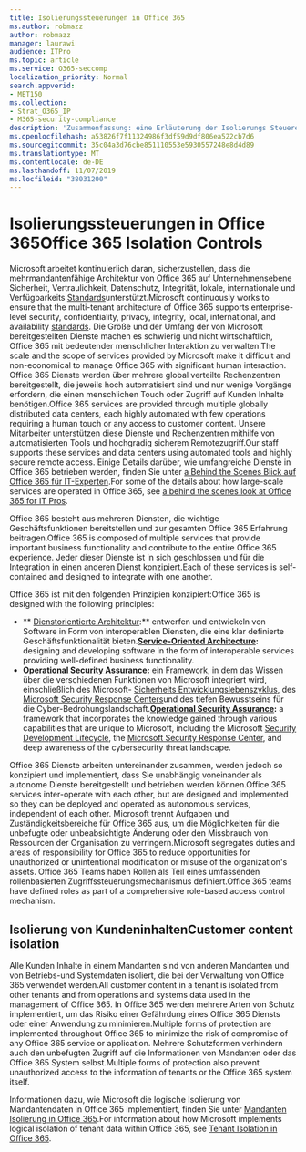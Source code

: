 ```yaml
---
title: Isolierungssteuerungen in Office 365
ms.author: robmazz
author: robmazz
manager: laurawi
audience: ITPro
ms.topic: article
ms.service: O365-seccomp
localization_priority: Normal
search.appverid:
- MET150
ms.collection:
- Strat_O365_IP
- M365-security-compliance
description: 'Zusammenfassung: eine Erläuterung der Isolierungs Steuerelemente in Office 365.'
ms.openlocfilehash: a53826f7f11324986f3df59d9df806ea522cb7d6
ms.sourcegitcommit: 35c04a3d76cbe851110553e5930557248e8d4d89
ms.translationtype: MT
ms.contentlocale: de-DE
ms.lasthandoff: 11/07/2019
ms.locfileid: "38031200"
---
```

# <a name="office-365-isolation-controls"></a><span data-ttu-id="53c03-103">Isolierungssteuerungen in Office 365</span><span class="sxs-lookup"><span data-stu-id="53c03-103">Office 365 Isolation Controls</span></span> 

<span data-ttu-id="53c03-104">Microsoft arbeitet kontinuierlich daran, sicherzustellen, dass die mehrmandantenfähige Architektur von Office 365 auf Unternehmensebene Sicherheit, Vertraulichkeit, Datenschutz, Integrität, lokale, internationale und Verfügbarkeits [Standards](https://www.microsoft.com/TrustCenter/Compliance?service=Office#Icons)unterstützt.</span><span class="sxs-lookup"><span data-stu-id="53c03-104">Microsoft continuously works to ensure that the multi-tenant architecture of Office 365 supports enterprise-level security, confidentiality, privacy, integrity, local, international, and availability [standards](https://www.microsoft.com/TrustCenter/Compliance?service=Office#Icons).</span></span> <span data-ttu-id="53c03-105">Die Größe und der Umfang der von Microsoft bereitgestellten Dienste machen es schwierig und nicht wirtschaftlich, Office 365 mit bedeutender menschlicher Interaktion zu verwalten.</span><span class="sxs-lookup"><span data-stu-id="53c03-105">The scale and the scope of services provided by Microsoft make it difficult and non-economical to manage Office 365 with significant human interaction.</span></span> <span data-ttu-id="53c03-106">Office 365 Dienste werden über mehrere global verteilte Rechenzentren bereitgestellt, die jeweils hoch automatisiert sind und nur wenige Vorgänge erfordern, die einen menschlichen Touch oder Zugriff auf Kunden Inhalte benötigen.</span><span class="sxs-lookup"><span data-stu-id="53c03-106">Office 365 services are provided through multiple globally distributed data centers, each highly automated with few operations requiring a human touch or any access to customer content.</span></span> <span data-ttu-id="53c03-107">Unsere Mitarbeiter unterstützen diese Dienste und Rechenzentren mithilfe von automatisierten Tools und hochgradig sicherem Remotezugriff.</span><span class="sxs-lookup"><span data-stu-id="53c03-107">Our staff supports these services and data centers using automated tools and highly secure remote access.</span></span> <span data-ttu-id="53c03-108">Einige Details darüber, wie umfangreiche Dienste in Office 365 betrieben werden, finden Sie unter [a Behind the Scenes Blick auf Office 365 für IT-Experten](https://channel9.msdn.com/Events/SharePoint-Conference/2014/SPC202).</span><span class="sxs-lookup"><span data-stu-id="53c03-108">For some of the details about how large-scale services are operated in Office 365, see [a behind the scenes look at Office 365 for IT Pros](https://channel9.msdn.com/Events/SharePoint-Conference/2014/SPC202).</span></span>

<span data-ttu-id="53c03-109">Office 365 besteht aus mehreren Diensten, die wichtige Geschäftsfunktionen bereitstellen und zur gesamten Office 365 Erfahrung beitragen.</span><span class="sxs-lookup"><span data-stu-id="53c03-109">Office 365 is composed of multiple services that provide important business functionality and contribute to the entire Office 365 experience.</span></span> <span data-ttu-id="53c03-110">Jeder dieser Dienste ist in sich geschlossen und für die Integration in einen anderen Dienst konzipiert.</span><span class="sxs-lookup"><span data-stu-id="53c03-110">Each of these services is self-contained and designed to integrate with one another.</span></span>

<span data-ttu-id="53c03-111">Office 365 ist mit den folgenden Prinzipien konzipiert:</span><span class="sxs-lookup"><span data-stu-id="53c03-111">Office 365 is designed with the following principles:</span></span>

 - <span data-ttu-id="53c03-112">\*\* [Dienstorientierte Architektur](https://msdn.microsoft.com/library/aa480021.aspx):\*\* entwerfen und entwickeln von Software in Form von interoperablen Diensten, die eine klar definierte Geschäftsfunktionalität bieten.</span><span class="sxs-lookup"><span data-stu-id="53c03-112">**[Service-Oriented Architecture](https://msdn.microsoft.com/library/aa480021.aspx):** designing and developing software in the form of interoperable services providing well-defined business functionality.</span></span>
 - <span data-ttu-id="53c03-113">**[Operational Security Assurance](https://www.microsoft.com/download/details.aspx?id=40872):** ein Framework, in dem das Wissen über die verschiedenen Funktionen von Microsoft integriert wird, einschließlich des Microsoft- [Sicherheits Entwicklungslebenszyklus](https://www.microsoft.com/sdl/default.aspx), des [Microsoft Security Response Centers](https://technet.microsoft.com/library/dn440717.aspx)und des tiefen Bewusstseins für die Cyber-Bedrohungslandschaft.</span><span class="sxs-lookup"><span data-stu-id="53c03-113">**[Operational Security Assurance](https://www.microsoft.com/download/details.aspx?id=40872):** a framework that incorporates the knowledge gained through various capabilities that are unique to Microsoft, including the Microsoft [Security Development Lifecycle](https://www.microsoft.com/sdl/default.aspx), the [Microsoft Security Response Center](https://technet.microsoft.com/library/dn440717.aspx), and deep awareness of the cybersecurity threat landscape.</span></span>

<span data-ttu-id="53c03-114">Office 365 Dienste arbeiten untereinander zusammen, werden jedoch so konzipiert und implementiert, dass Sie unabhängig voneinander als autonome Dienste bereitgestellt und betrieben werden können.</span><span class="sxs-lookup"><span data-stu-id="53c03-114">Office 365 services inter-operate with each other, but are designed and implemented so they can be deployed and operated as autonomous services, independent of each other.</span></span> <span data-ttu-id="53c03-115">Microsoft trennt Aufgaben und Zuständigkeitsbereiche für Office 365 aus, um die Möglichkeiten für die unbefugte oder unbeabsichtigte Änderung oder den Missbrauch von Ressourcen der Organisation zu verringern.</span><span class="sxs-lookup"><span data-stu-id="53c03-115">Microsoft segregates duties and areas of responsibility for Office 365 to reduce opportunities for unauthorized or unintentional modification or misuse of the organization's assets.</span></span> <span data-ttu-id="53c03-116">Office 365 Teams haben Rollen als Teil eines umfassenden rollenbasierten Zugriffssteuerungsmechanismus definiert.</span><span class="sxs-lookup"><span data-stu-id="53c03-116">Office 365 teams have defined roles as part of a comprehensive role-based access control mechanism.</span></span>

## <a name="customer-content-isolation"></a><span data-ttu-id="53c03-117">Isolierung von Kundeninhalten</span><span class="sxs-lookup"><span data-stu-id="53c03-117">Customer content isolation</span></span>

<span data-ttu-id="53c03-118">Alle Kunden Inhalte in einem Mandanten sind von anderen Mandanten und von Betriebs-und Systemdaten isoliert, die bei der Verwaltung von Office 365 verwendet werden.</span><span class="sxs-lookup"><span data-stu-id="53c03-118">All customer content in a tenant is isolated from other tenants and from operations and systems data used in the management of Office 365.</span></span> <span data-ttu-id="53c03-119">In Office 365 werden mehrere Arten von Schutz implementiert, um das Risiko einer Gefährdung eines Office 365 Diensts oder einer Anwendung zu minimieren.</span><span class="sxs-lookup"><span data-stu-id="53c03-119">Multiple forms of protection are implemented throughout Office 365 to minimize the risk of compromise of any Office 365 service or application.</span></span> <span data-ttu-id="53c03-120">Mehrere Schutzformen verhindern auch den unbefugten Zugriff auf die Informationen von Mandanten oder das Office 365 System selbst.</span><span class="sxs-lookup"><span data-stu-id="53c03-120">Multiple forms of protection also prevent unauthorized access to the information of tenants or the Office 365 system itself.</span></span>

<span data-ttu-id="53c03-121">Informationen dazu, wie Microsoft die logische Isolierung von Mandantendaten in Office 365 implementiert, finden Sie unter [Mandanten Isolierung in Office 365](office-365-tenant-isolation-overview.md).</span><span class="sxs-lookup"><span data-stu-id="53c03-121">For information about how Microsoft implements logical isolation of tenant data within Office 365, see [Tenant Isolation in Office 365](office-365-tenant-isolation-overview.md).</span></span>
